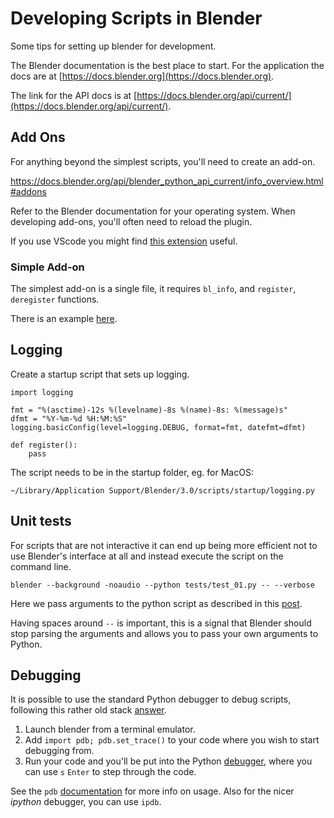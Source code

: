 # Developing Scripts in Blender

Some tips for setting up blender for development.

The Blender documentation is the best place to start.
For the application the docs are at [https://docs.blender.org](https://docs.blender.org).

The link for the API docs is at [https://docs.blender.org/api/current/](https://docs.blender.org/api/current/).

## Add Ons

For anything beyond the simplest scripts, you'll need to create an add-on.

https://docs.blender.org/api/blender_python_api_current/info_overview.html#addons

Refer to the Blender documentation for your operating system. When developing add-ons, you'll often need to reload the plugin.

If you use VScode you might find [this extension](https://marketplace.visualstudio.com/items?itemName=JacquesLucke.blender-development) useful.

### Simple Add-on

The simplest add-on is a single file,
it requires `bl_info`, and `register`, `deregister` functions.

There is an example [here](dg_module.py).

## Logging

Create a startup script that sets up logging.

    import logging

    fmt = "%(asctime)-12s %(levelname)-8s %(name)-8s: %(message)s"
    dfmt = "%Y-%m-%d %H:%M:%S"
    logging.basicConfig(level=logging.DEBUG, format=fmt, datefmt=dfmt)

    def register():
        pass

The script needs to be in the startup folder, eg. for MacOS:

    ~/Library/Application Support/Blender/3.0/scripts/startup/logging.py

## Unit tests

For scripts that are not interactive it can end up being more efficient not to
use Blender's interface at all and instead execute the script on the command line.

    blender --background -noaudio --python tests/test_01.py -- --verbose

Here we pass arguments to the python script as described in this [post](https://blender.stackexchange.com/a/8405/100373).

Having spaces around `--` is important, this is a signal that Blender should
stop parsing the arguments and allows you to pass your own arguments to Python.

## Debugging

It is possible to use the standard Python debugger to debug scripts,
following this rather old stack [answer](https://blender.stackexchange.com/a/2504/100373).

1. Launch blender from a terminal emulator.
2. Add `import pdb; pdb.set_trace()` to your code where you wish to start debugging from.
3. Run your code and you'll be put into the
   Python [debugger](https://docs.python.org/3/library/pdb.html), where you can
   use `s` `Enter` to step through the code.

See the `pdb` [documentation](http://docs.python.org/3.9/library/pdb.html#debugger-commands)
for more info on usage. Also for the nicer _ipython_ debugger, you can use `ipdb`.
